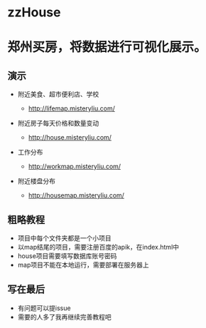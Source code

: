 # zzHouse
# 郑州买房，将数据进行可视化展示。

## 演示

- 附近美食、超市便利店、学校

  - http://lifemap.misteryliu.com/ 

- 附近房子每天价格和数量变动

  - http://house.misteryliu.com/   

- 工作分布

  - http://workmap.misteryliu.com/ 

- 附近楼盘分布
  
  - http://housemap.misteryliu.com/ 

## 粗略教程

- 项目中每个文件夹都是一个小项目
- 以map结尾的项目，需要注册百度的apik，在index.html中
- house项目需要填写数据库账号密码
- map项目不能在本地运行，需要部署在服务器上

## 写在最后

- 有问题可以提issue
- 需要的人多了我再继续完善教程吧

  

  
